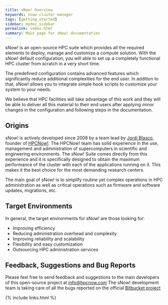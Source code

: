 ```yaml
---
title: sNow! Overview
keywords: snow cluster manager
tags: [getting_started]
sidebar: mydoc_sidebar
permalink: index.html
summary: Main page for sNow! documentation
---
```

sNow! is an open-source HPC suite which provides all the required elements to deploy, manage and customize a compute solution. With the sNow! default configuration, you will able to set up a completely functional HPC cluster from scratch in a very short time.

The predefined configuration contains advanced features which significantly reduce additional complexities for the end user. In addition to that, sNow! allows you to integrate simple hook scripts to customize your system to your needs.

We believe that HPC facilities will take advantage of this work and they will be able to deliver all this material to their end users after applying minor changes in the configuration and following steps in the documentation.

## Origins
sNow! is actively developed since 2008 by a team lead by [Jordi Blasco](https://www.linkedin.com/in/jordiblascopallares/), founder of [HPCNow!](http://www.hpcnow.com). The HPCNow! team has solid experience in the use, management and administration of supercomputers in scientific and engineering environments. The sNow! Suite comes directly from this experience and it is specifically designed to obtain the maximum performance of the cluster with each of the applications running on it. This makes it the best choice for the most demanding research centers.

The main goal of sNow! is to simplify routine yet complex operations in HPC administration as well as critical operations such as firmware and software updates, migrations, etc.

## Target Environments
In general, the target environments for sNow! are those looking for:
* Improving efficiency
* Reducing administration overhead and complexity
* Improving reliability and scalability
* Flexibility and easy customization
* Outsourcing HPC administration services

## Feedback, Suggestions and Bug Reports
Please feel free to send feedback and suggestions to the main developers of this open-source project at info@hpcnow.com
The sNow! development team is taking care of all the bugs reported on the official [Bitbucket project](https://bitbucket.org/hpcnow/snow-tools/issues?status=new&status=open )

{% include links.html %}
